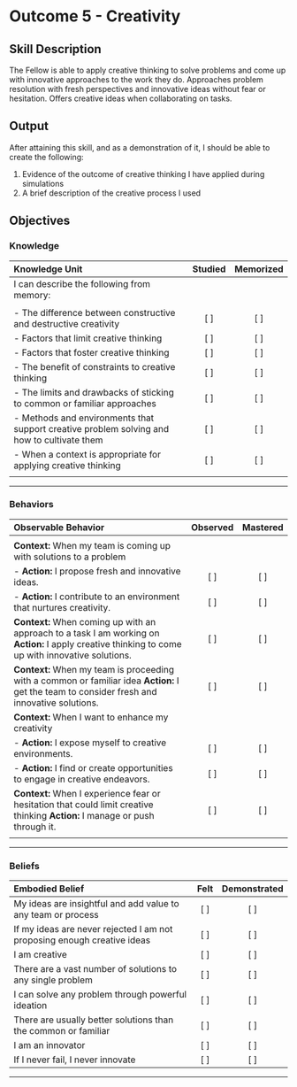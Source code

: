 # Outcome 5 - Creativity

## Skill Description

The Fellow is able to apply creative thinking to solve problems and come up with innovative approaches to the work they do. Approaches problem resolution with fresh perspectives and innovative ideas without fear or hesitation. Offers creative ideas when collaborating on tasks.


## Output

After attaining this skill, and as a demonstration of it, I should be able to create the following:

1. Evidence of the outcome of creative thinking I have applied during simulations
2. A brief description of the creative process I used


## Objectives

### Knowledge


| Knowledge Unit | Studied | Memorized |
|:---|:---:|:---:|
| I can describe the following from memory: | | |
| | | |
| - The difference between constructive and destructive creativity | [ ] | [ ] |
| - Factors that limit creative thinking | [ ] | [ ] |
| - Factors that foster creative thinking | [ ] | [ ] |
| - The benefit of constraints to creative thinking | [ ] | [ ] |
| - The limits and drawbacks of sticking to common or familiar approaches | [ ] | [ ] |
| - Methods and environments that support creative problem solving and how to cultivate them | [ ] | [ ] |
| - When a context is appropriate for applying creative thinking | [ ] | [ ] |
| | | |

---

### Behaviors

| Observable Behavior | Observed | Mastered |
|:---|:---:|:---:|
| | | |
| **Context:** When my team is coming up with solutions to a problem | | |
| - **Action:** I propose fresh and innovative ideas. | [ ]  | [ ] |
| - **Action:** I contribute to an environment that nurtures creativity. | [ ]  | [ ] |
| **Context:** When coming up with an approach to a task I am working on **Action:** I apply creative thinking to come up with innovative solutions. | [ ]  | [ ] |
| **Context:** When my team is proceeding with a common or familiar idea **Action:** I get the team to consider fresh and innovative solutions. | [ ]  | [ ]  |
| **Context:** When I want to enhance my creativity | | |
| - **Action:** I expose myself to creative environments. | [ ]  | [ ] |
| - **Action:** I find or create opportunities to engage in creative endeavors. | [ ]  | [ ] |
| **Context:** When I experience fear or hesitation that could limit creative thinking **Action:** I manage or push through it. | [ ]  | [ ]  |
| | | |

---

### Beliefs

| Embodied Belief | Felt | Demonstrated |
|:---|:---:|:---:|
| My ideas are insightful and add value to any team or process | [ ] | [ ] |
| If my ideas are never rejected I am not proposing enough creative ideas | [ ] | [ ] |
| I am creative| [ ] | [ ] |
| There are a vast number of solutions to any single problem | [ ] | [ ] |
| I can solve any problem through powerful ideation | [ ] | [ ] |
| There are usually better solutions than the common or familiar | [ ] | [ ] |
| I am an innovator | [ ] | [ ] |
| If I never fail, I never innovate | [ ] | [ ] |
---